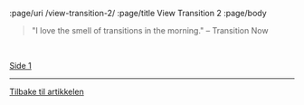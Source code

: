 :page/uri /view-transition-2/
:page/title View Transition 2
:page/body

> "I love the smell of transitions in the morning." – Transition Now

&nbsp;

[Side 1](/view-transition-1/)

---

[Tilbake til artikkelen](/aa-animere-transisjoner/)
